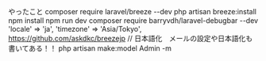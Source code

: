 やったこと
composer require laravel/breeze --dev
php artisan breeze:install
npm install
npm run dev
composer require barryvdh/laravel-debugbar --dev
'locale' => 'ja',
'timezone' => 'Asia/Tokyo',
https://github.com/askdkc/breezejp // 日本語化　メールの設定や日本語化も書いてある！！
php artisan make:model Admin -m